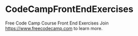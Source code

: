 # CodeCampFrontEndExercises
Free Code Camp Course Front End Exercises
Join https://www.freecodecamp.com to learn more.
